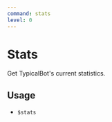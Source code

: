 ```yaml
---
command: stats
level: 0
---
```


# Stats

Get TypicalBot's current statistics.

## Usage

 - `$stats`